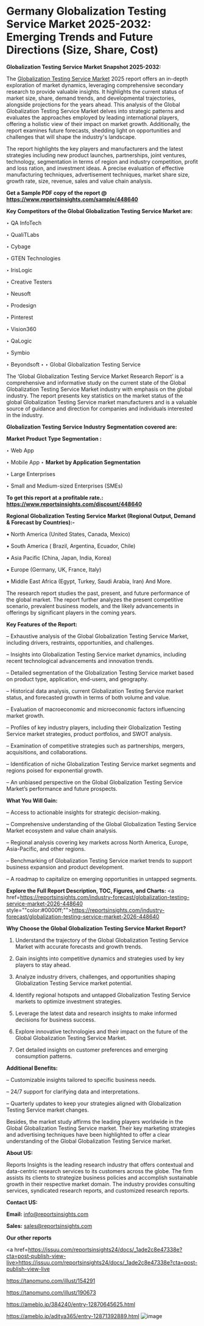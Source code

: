 # Germany Globalization Testing Service Market 2025-2032: Emerging Trends and Future Directions (Size, Share, Cost)

<strong>Globalization Testing Service Market Snapshot 2025-2032:</strong>

The <a href=https://www.reportsinsights.com/sample/448640>Globalization Testing Service Market</a> 2025 report offers an in-depth exploration of market dynamics, leveraging comprehensive secondary research to provide valuable insights. It highlights the current status of market size, share, demand trends, and developmental trajectories, alongside projections for the years ahead. This analysis of the Global Globalization Testing Service Market delves into strategic patterns and evaluates the approaches employed by leading international players, offering a holistic view of their impact on market growth. Additionally, the report examines future forecasts, shedding light on opportunities and challenges that will shape the industry's landscape.

The report highlights the key players and manufacturers and the latest strategies including new product launches, partnerships, joint ventures, technology, segmentation in terms of region and industry competition, profit and loss ration, and investment ideas. A precise evaluation of effective manufacturing techniques, advertisement techniques, market share size, growth rate, size, revenue, sales and value chain analysis.

<strong>Get a Sample PDF copy of the report @ <a href=https://www.reportsinsights.com/sample/448640 style=color:#0000ff;>https://www.reportsinsights.com/sample/448640</a></strong>

<strong>Key Competitors of the Global Globalization Testing Service Market are:</strong>

‣ QA InfoTech

‣ QualiTLabs

‣ Cybage

‣ GTEN Technologies

‣ IrisLogic

‣ Creative Testers

‣ Neusoft

‣ Prodesign

‣ Pinterest

‣ Vision360

‣ QaLogic

‣ Symbio

‣ Beyondsoft
‣ 
‣ Global Globalization Testing Service

The ‘Global Globalization Testing Service Market Research Report’ is a comprehensive and informative study on the current state of the Global Globalization Testing Service Market industry with emphasis on the global industry. The report presents key statistics on the market status of the global Globalization Testing Service market manufacturers and is a valuable source of guidance and direction for companies and individuals interested in the industry.

<strong>Globalization Testing Service Industry Segmentation covered are:</strong>

<strong>Market Product Type Segmentation :</strong>

‣ Web App

‣ Mobile App
‣ 
<strong>Market by Application Segmentation</strong>

‣ Large Enterprises

‣ Small and Medium-sized Enterprises (SMEs)

<strong>To get this report at a profitable rate.: <a href=https://www.reportsinsights.com/discount/448640 style=color:#0000ff;>https://www.reportsinsights.com/discount/448640</a></strong>

<strong>Regional Globalization Testing Service Market (Regional Output, Demand &amp; Forecast by Countries):-</strong>

• North America (United States, Canada, Mexico)

• South America ( Brazil, Argentina, Ecuador, Chile)

• Asia Pacific (China, Japan, India, Korea)

• Europe (Germany, UK, France, Italy)

• Middle East Africa (Egypt, Turkey, Saudi Arabia, Iran) And More.

The research report studies the past, present, and future performance of the global market. The report further analyzes the present competitive scenario, prevalent business models, and the likely advancements in offerings by significant players in the coming years.

<strong>Key Features of the Report:</strong>

– Exhaustive analysis of the Global Globalization Testing Service Market, including drivers, restraints, opportunities, and challenges.

– Insights into Globalization Testing Service market dynamics, including recent technological advancements and innovation trends.

– Detailed segmentation of the Globalization Testing Service market based on product type, application, end-users, and geography.

– Historical data analysis, current Globalization Testing Service market status, and forecasted growth in terms of both volume and value.

– Evaluation of macroeconomic and microeconomic factors influencing market growth.

– Profiles of key industry players, including their Globalization Testing Service market strategies, product portfolios, and SWOT analysis.

– Examination of competitive strategies such as partnerships, mergers, acquisitions, and collaborations.

– Identification of niche Globalization Testing Service market segments and regions poised for exponential growth.

– An unbiased perspective on the Global Globalization Testing Service Market’s performance and future prospects.

<strong>What You Will Gain:</strong>

– Access to actionable insights for strategic decision-making.

– Comprehensive understanding of the Global Globalization Testing Service Market ecosystem and value chain analysis.

– Regional analysis covering key markets across North America, Europe, Asia-Pacific, and other regions.

– Benchmarking of Globalization Testing Service market trends to support business expansion and product development.

– A roadmap to capitalize on emerging opportunities in untapped segments.

<strong>Explore the Full Report Description, TOC, Figures, and Charts:</strong>
<a href=https://reportsinsights.com/industry-forecast/globalization-testing-service-market-2026-448640 style=""color:#0000ff;"">https://reportsinsights.com/industry-forecast/globalization-testing-service-market-2026-448640</a>

<strong>Why Choose the Global Globalization Testing Service Market Report?</strong>

1. Understand the trajectory of the Global Globalization Testing Service Market with accurate forecasts and growth trends.

2. Gain insights into competitive dynamics and strategies used by key players to stay ahead.

3. Analyze industry drivers, challenges, and opportunities shaping Globalization Testing Service market potential.

4. Identify regional hotspots and untapped Globalization Testing Service markets to optimize investment strategies.

5. Leverage the latest data and research insights to make informed decisions for business success.

6. Explore innovative technologies and their impact on the future of the Global Globalization Testing Service Market.

7. Get detailed insights on customer preferences and emerging consumption patterns.

<strong>Additional Benefits:</strong>

– Customizable insights tailored to specific business needs.

– 24/7 support for clarifying data and interpretations.

– Quarterly updates to keep your strategies aligned with Globalization Testing Service market changes.

Besides, the market study affirms the leading players worldwide in the Global Globalization Testing Service market. Their key marketing strategies and advertising techniques have been highlighted to offer a clear understanding of the Global Globalization Testing Service market.

<strong><strong>About US</strong>:</strong>

Reports Insights is the leading research industry that offers contextual and data-centric research services to its customers across the globe. The firm assists its clients to strategize business policies and accomplish sustainable growth in their respective market domain. The industry provides consulting services, syndicated research reports, and customized research reports.

<strong>Contact US:</strong>

<p class=><b>Email:</b> <a href=mailto:info@reportsinsights.com>info@reportsinsights.com</a></p>
<p class=><b>Sales:</b> <a href=mailto:sales@reportsinsights.com>sales@reportsinsights.com</a></p>

<strong>Our other reports</strong>

<a href=https://issuu.com/reportsinsights24/docs/_1ade2c8e47338e?cta=post-publish-view-live>https://issuu.com/reportsinsights24/docs/_1ade2c8e47338e?cta=post-publish-view-live</a>

<a href=https://tanomuno.com/illust/154291>https://tanomuno.com/illust/154291</a>

<a href=https://tanomuno.com/illust/190673>https://tanomuno.com/illust/190673</a>

<a href=https://ameblo.jp/384240/entry-12870645625.html>https://ameblo.jp/384240/entry-12870645625.html</a>

<a href=https://ameblo.jp/aditya365/entry-12871392889.html>https://ameblo.jp/aditya365/entry-12871392889.html</a>
![image](https://github.com/user-attachments/assets/1f5cfa39-285c-451f-b226-c28fe5a5a207)
